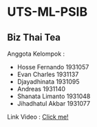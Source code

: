 # UTS-ML-PSIB
## Biz Thai Tea
Anggota Kelompok :
* Hosse Fernando 1931057
* Evan Charles 1931137
* Djayadhinata 1931095
* Andreas 1931140
* Shanata Limanto 1931048
* Jihadhatul Akbar 1931077

Link Video : [Click me!](https://drive.google.com/drive/folders/1CGBnJbkfRVoCSpSF8vlyPmKWohWqZ0Zb?usp=sharing)
